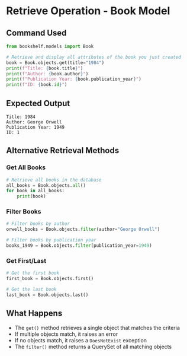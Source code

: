 # Retrieve Operation - Book Model

## Command Used
```python
from bookshelf.models import Book

# Retrieve and display all attributes of the book you just created
book = Book.objects.get(title="1984")
print(f"Title: {book.title}")
print(f"Author: {book.author}")
print(f"Publication Year: {book.publication_year}")
print(f"ID: {book.id}")
```

## Expected Output
```
Title: 1984
Author: George Orwell
Publication Year: 1949
ID: 1
```

## Alternative Retrieval Methods

### Get All Books
```python
# Retrieve all books in the database
all_books = Book.objects.all()
for book in all_books:
    print(book)
```

### Filter Books
```python
# Filter books by author
orwell_books = Book.objects.filter(author="George Orwell")

# Filter books by publication year
books_1949 = Book.objects.filter(publication_year=1949)
```

### Get First/Last
```python
# Get the first book
first_book = Book.objects.first()

# Get the last book
last_book = Book.objects.last()
```

## What Happens
- The `get()` method retrieves a single object that matches the criteria
- If multiple objects match, it raises an error
- If no objects match, it raises a `DoesNotExist` exception
- The `filter()` method returns a QuerySet of all matching objects
